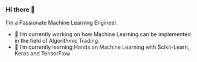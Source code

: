 ### Hi there 👋
I'm a Passionate Machine Learning Engineer.

- 🔭 I’m currently working on how Machine Learning can be implemented in the field of Algorithmic Trading.
- 🌱 I’m currently learning Hands on Machine Learning with Scikit-Learn, Keras and TensorFlow

<!--
**AMEERKOTTA/AMEERKOTTA** is a ✨ _special_ ✨ repository because its `README.md` (this file) appears on your GitHub profile.

Here are some ideas to get you started:

- 🔭 I’m currently working on how Machine Learning can be implemented in the field of Algorithmic Trading.
- 🌱 I’m currently learning Hands on Machine Learning with Scikit-Learn, Keras and TensorFlow
- 👯 I’m looking to collaborate on ...
- 🤔 I’m looking for help with ...
- 💬 Ask me about ...
- 📫 How to reach me: ...
- 😄 Pronouns: ...
- ⚡ Fun fact: ...
-->
